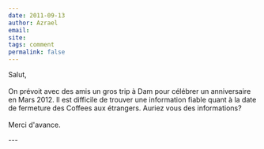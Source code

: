 ```yaml
---
date: 2011-09-13
author: Azrael
email: 
site: 
tags: comment
permalink: false
---
```


<p>Salut,<br />
<br />
On prévoit avec des amis un gros trip à Dam pour célébrer un anniversaire en Mars 2012. Il est difficile de trouver une information fiable quant à la date de fermeture des Coffees aux étrangers. Auriez vous des informations?<br />
<br />
Merci d'avance.</p>
---